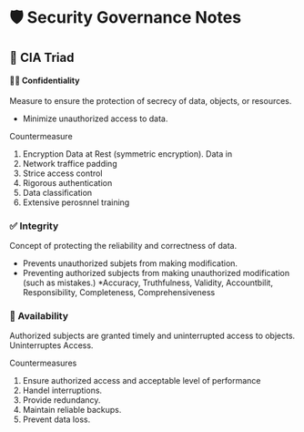 # 🛡️ Security Governance Notes
## 🔺 CIA Triad

#### 🕵️‍♂️ Confidentiality
Measure to ensure the protection of secrecy of data, objects, or resources.
- Minimize unauthorized access to data.

Countermeasure
1. Encryption
Data at Rest (symmetric encryption).
Data in 
2. Network traffice padding
3. Strice access control
4. Rigorous authentication
5. Data classification
6. Extensive perosnnel training

### ✅ Integrity 
Concept of protecting the reliability and correctness of data.

- Prevents unauthorized subjets from making modification.
- Preventing authorized subjects from making unauthorized modification (such as mistakes.)
*Accuracy, Truthfulness, Validity, Accountbilit, Responsibility, Completeness, Comprehensiveness

### 📶 Availability 
Authorized subjects are granted timely and uninterrupted access to objects.
Uninterruptes Access.

Countermeasures
1. Ensure authorized access and acceptable level of performance
2. Handel interruptions.
3. Provide redundancy.
4. Maintain reliable backups.
5. Prevent data loss.